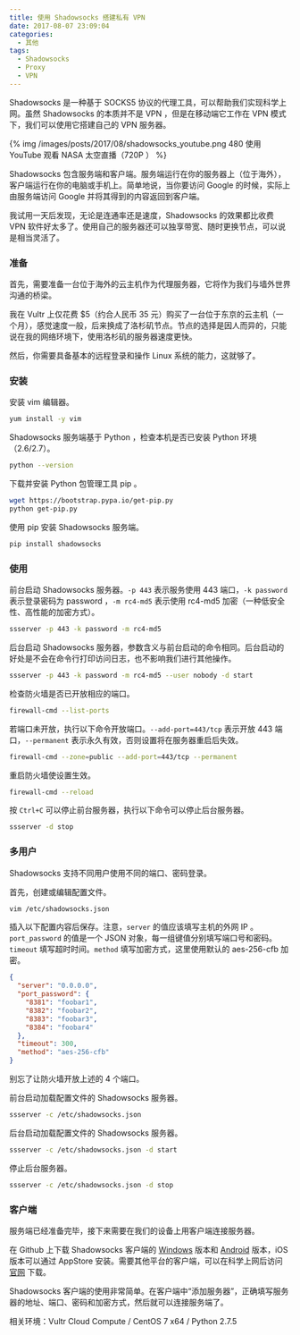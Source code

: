 ```yaml
---
title: 使用 Shadowsocks 搭建私有 VPN
date: 2017-08-07 23:09:04
categories:
  - 其他
tags:
  - Shadowsocks
  - Proxy
  - VPN
---
```


Shadowsocks 是一种基于 SOCKS5 协议的代理工具，可以帮助我们实现科学上网。虽然 Shadowsocks 的本质并不是 VPN ，但是在移动端它工作在 VPN 模式下，我们可以使用它搭建自己的 VPN 服务器。

<!-- more -->

{% img /images/posts/2017/08/shadowsocks_youtube.png 480 使用 YouTube 观看 NASA 太空直播（720P ） %}

Shadowsocks 包含服务端和客户端。服务端运行在你的服务器上（位于海外），客户端运行在你的电脑或手机上。简单地说，当你要访问 Google 的时候，实际上由服务端访问 Google 并将其得到的内容返回到客户端。

我试用一天后发现，无论是连通率还是速度，Shadowsocks 的效果都比收费 VPN 软件好太多了。使用自己的服务器还可以独享带宽、随时更换节点，可以说是相当灵活了。

### 准备

首先，需要准备一台位于海外的云主机作为代理服务器，它将作为我们与墙外世界沟通的桥梁。

我在 Vultr 上仅花费 $5（约合人民币 35 元）购买了一台位于东京的云主机（一个月），感觉速度一般，后来换成了洛杉矶节点。节点的选择是因人而异的，只能说在我的网络环境下，使用洛杉矶的服务器速度更快。

然后，你需要具备基本的远程登录和操作 Linux 系统的能力，这就够了。

### 安装

安装 vim 编辑器。

``` sh
yum install -y vim
```

Shadowsocks 服务端基于 Python ，检查本机是否已安装 Python 环境（2.6/2.7）。

``` sh
python --version
```

下载并安装 Python 包管理工具 pip 。

``` sh
wget https://bootstrap.pypa.io/get-pip.py
python get-pip.py
```

使用 pip 安装 Shadowsocks 服务端。

``` sh
pip install shadowsocks
```

### 使用

前台启动 Shadowsocks 服务器。`-p 443` 表示服务使用 443 端口，`-k password` 表示登录密码为 password ，`-m rc4-md5` 表示使用 rc4-md5 加密（一种低安全性、高性能的加密方式）。

``` sh
ssserver -p 443 -k password -m rc4-md5
```

后台启动 Shadowsocks 服务器，参数含义与前台启动的命令相同。后台启动的好处是不会在命令行打印访问日志，也不影响我们进行其他操作。

``` sh
ssserver -p 443 -k password -m rc4-md5 --user nobody -d start
```

检查防火墙是否已开放相应的端口。

``` sh
firewall-cmd --list-ports
```

若端口未开放，执行以下命令开放端口。`--add-port=443/tcp` 表示开放 443 端口，`--permanent` 表示永久有效，否则设置将在服务器重启后失效。

``` sh
firewall-cmd --zone=public --add-port=443/tcp --permanent
```

重启防火墙使设置生效。

``` sh
firewall-cmd --reload
```

按 `Ctrl+C` 可以停止前台服务器，执行以下命令可以停止后台服务器。

``` sh
ssserver -d stop
```

### 多用户

Shadowsocks 支持不同用户使用不同的端口、密码登录。

首先，创建或编辑配置文件。

``` sh
vim /etc/shadowsocks.json
```

插入以下配置内容后保存。注意，`server` 的值应该填写主机的外网 IP 。`port_password` 的值是一个 JSON 对象，每一组键值分别填写端口号和密码。`timeout` 填写超时时间。`method` 填写加密方式，这里使用默认的 aes-256-cfb 加密。

``` json
{
  "server": "0.0.0.0",
  "port_password": {
    "8381": "foobar1",
    "8382": "foobar2",
    "8383": "foobar3",
    "8384": "foobar4"
  },
  "timeout": 300,
  "method": "aes-256-cfb"
}
```

别忘了让防火墙开放上述的 4 个端口。

前台启动加载配置文件的 Shadowsocks 服务器。

``` sh
ssserver -c /etc/shadowsocks.json
```

后台启动加载配置文件的 Shadowsocks 服务器。

``` sh
ssserver -c /etc/shadowsocks.json -d start
```

停止后台服务器。

``` sh
ssserver -c /etc/shadowsocks.json -d stop
```

### 客户端

服务端已经准备完毕，接下来需要在我们的设备上用客户端连接服务器。

在 Github 上下载 Shadowsocks 客户端的 [Windows](https://github.com/shadowsocks/shadowsocks-windows/releases) 版本和 [Android](https://github.com/shadowsocks/shadowsocks-android/releases) 版本，iOS 版本可以通过 AppStore 安装。需要其他平台的客户端，可以在科学上网后访问 [官网](https://shadowsocks.org/) 下载。

Shadowsocks 客户端的使用非常简单。在客户端中“添加服务器”，正确填写服务器的地址、端口、密码和加密方式，然后就可以连接服务端了。

相关环境：Vultr Cloud Compute / CentOS 7 x64 / Python 2.7.5